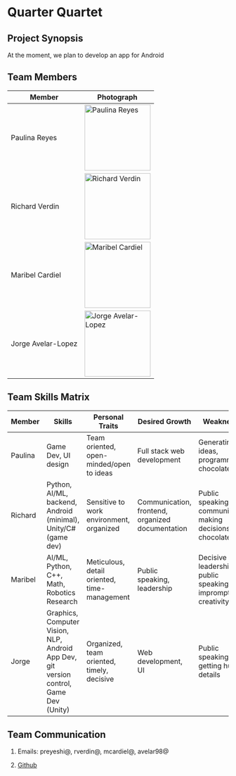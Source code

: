 # Quarter Quartet


## Project Synopsis
At the moment, we plan to develop an app for Android


## Team Members

Member | Photograph
--- | ---
Paulina Reyes | <img src="img/rachel-hyon.jpg" alt="Paulina Reyes" title="Paulina Reyes" width="150">
Richard Verdin | <img src="img/cindy-jiang.png" alt="Richard Verdin" title="Richard Verdin" width="150">
Maribel Cardiel | <img src="img/james-li.jpg" alt="Maribel Cardiel" title="Maribel Cardiel" width="150">
Jorge Avelar-Lopez | <img src="img/po-tsui.jpg" alt="Jorge Avelar-Lopez" title="Jorge Avelar-Lopez" width="150">

## Team Skills Matrix
Member | Skills | Personal Traits | Desired Growth | Weaknesses
--- | --- | --- | --- | ---
Paulina | Game Dev, UI design | Team oriented, open-minded/open to ideas | Full stack web development | Generating ideas, programming, chocolate
Richard | Python, AI/ML, backend, Android (minimal), Unity/C# (game dev) | Sensitive to work environment, organized | Communication, frontend, organized documentation | Public speaking, team communication, making decisions, chocolate
Maribel | AI/ML, Python, C++, Math, Robotics Research | Meticulous, detail oriented, time-management | Public speaking, leadership | Decisive leadership, public speaking, lacks impromptu creativity
Jorge | Graphics, Computer Vision, NLP, Android App Dev, git version control, Game Dev (Unity) | Organized, team oriented, timely, decisive | Web development, UI | Public speaking, getting hung on details

## Team Communication  
1. Emails: preyeshi@, rverdin@, mcardiel@, avelar98@

2. [Github](https://github.com/orgs/StanfordCS194/teams/team-15/)

